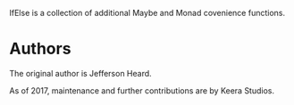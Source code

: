IfElse is a collection of additional Maybe and Monad covenience functions.

# Authors
The original author is Jefferson Heard.

As of 2017, maintenance and further contributions are by Keera Studios.
